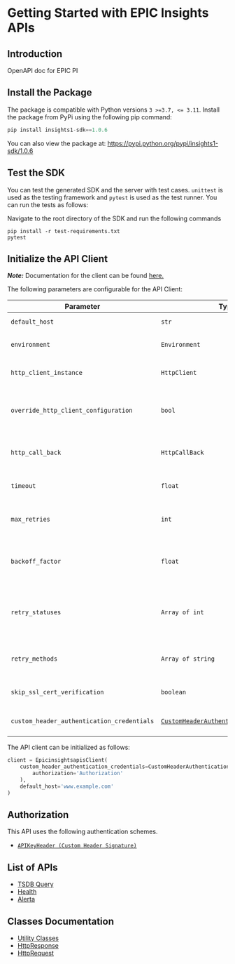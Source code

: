 
# Getting Started with EPIC Insights APIs

## Introduction

OpenAPI doc for EPIC PI

## Install the Package

The package is compatible with Python versions `3 >=3.7, <= 3.11`.
Install the package from PyPi using the following pip command:

```python
pip install insights1-sdk==1.0.6
```

You can also view the package at:
https://pypi.python.org/pypi/insights1-sdk/1.0.6

## Test the SDK

You can test the generated SDK and the server with test cases. `unittest` is used as the testing framework and `pytest` is used as the test runner. You can run the tests as follows:

Navigate to the root directory of the SDK and run the following commands

```
pip install -r test-requirements.txt
pytest
```

## Initialize the API Client

**_Note:_** Documentation for the client can be found [here.](https://www.github.com/vsvinav/insights-python-sdk/tree/1.0.6/doc/client.md)

The following parameters are configurable for the API Client:

| Parameter | Type | Description |
|  --- | --- | --- |
| `default_host` | `str` | *Default*: `'www.example.com'` |
| `environment` | `Environment` | The API environment. <br> **Default: `Environment.PRODUCTION`** |
| `http_client_instance` | `HttpClient` | The Http Client passed from the sdk user for making requests |
| `override_http_client_configuration` | `bool` | The value which determines to override properties of the passed Http Client from the sdk user |
| `http_call_back` | `HttpCallBack` | The callback value that is invoked before and after an HTTP call is made to an endpoint |
| `timeout` | `float` | The value to use for connection timeout. <br> **Default: 60** |
| `max_retries` | `int` | The number of times to retry an endpoint call if it fails. <br> **Default: 0** |
| `backoff_factor` | `float` | A backoff factor to apply between attempts after the second try. <br> **Default: 2** |
| `retry_statuses` | `Array of int` | The http statuses on which retry is to be done. <br> **Default: [408, 413, 429, 500, 502, 503, 504, 521, 522, 524]** |
| `retry_methods` | `Array of string` | The http methods on which retry is to be done. <br> **Default: ['GET', 'PUT']** |
| `skip_ssl_cert_verification` | `boolean` | Set to true to allow skipping ssl certificate verification |
| `custom_header_authentication_credentials` | [`CustomHeaderAuthenticationCredentials`](https://www.github.com/vsvinav/insights-python-sdk/tree/1.0.6/doc/$a/https://www.github.com/vsvinav/insights-python-sdk/tree/1.0.6/custom-header-signature.md) | The credential object for Custom Header Signature |

The API client can be initialized as follows:

```python
client = EpicinsightsapisClient(
    custom_header_authentication_credentials=CustomHeaderAuthenticationCredentials(
        authorization='Authorization'
    ),
    default_host='www.example.com'
)
```

## Authorization

This API uses the following authentication schemes.

* [`APIKeyHeader (Custom Header Signature)`](https://www.github.com/vsvinav/insights-python-sdk/tree/1.0.6/doc/$a/https://www.github.com/vsvinav/insights-python-sdk/tree/1.0.6/custom-header-signature.md)

## List of APIs

* [TSDB Query](https://www.github.com/vsvinav/insights-python-sdk/tree/1.0.6/doc/controllers/tsdb-query.md)
* [Health](https://www.github.com/vsvinav/insights-python-sdk/tree/1.0.6/doc/controllers/health.md)
* [Alerta](https://www.github.com/vsvinav/insights-python-sdk/tree/1.0.6/doc/controllers/alerta.md)

## Classes Documentation

* [Utility Classes](https://www.github.com/vsvinav/insights-python-sdk/tree/1.0.6/doc/utility-classes.md)
* [HttpResponse](https://www.github.com/vsvinav/insights-python-sdk/tree/1.0.6/doc/http-response.md)
* [HttpRequest](https://www.github.com/vsvinav/insights-python-sdk/tree/1.0.6/doc/http-request.md)

